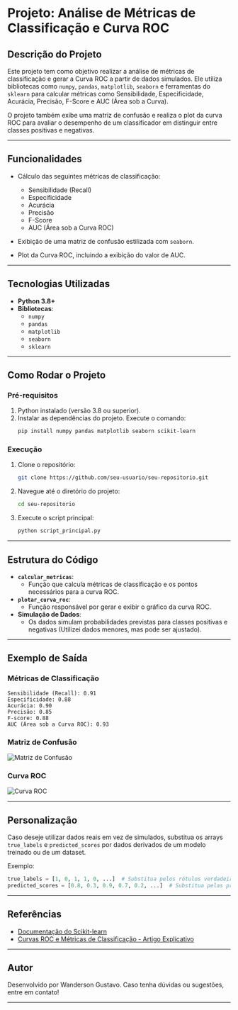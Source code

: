 # Projeto: Análise de Métricas de Classificação e Curva ROC

## Descrição do Projeto
Este projeto tem como objetivo realizar a análise de métricas de classificação e gerar a Curva ROC a partir de dados simulados. Ele utiliza bibliotecas como `numpy`, `pandas`, `matplotlib`, `seaborn` e ferramentas do `sklearn` para calcular métricas como Sensibilidade, Especificidade, Acurácia, Precisão, F-Score e AUC (Área sob a Curva).

O projeto também exibe uma matriz de confusão e realiza o plot da curva ROC para avaliar o desempenho de um classificador em distinguir entre classes positivas e negativas.

---

## Funcionalidades

- Cálculo das seguintes métricas de classificação:
  - Sensibilidade (Recall)
  - Especificidade
  - Acurácia
  - Precisão
  - F-Score
  - AUC (Área sob a Curva ROC)

- Exibição de uma matriz de confusão estilizada com `seaborn`.

- Plot da Curva ROC, incluindo a exibição do valor de AUC.

---

## Tecnologias Utilizadas

- **Python 3.8+**
- **Bibliotecas**:
  - `numpy`
  - `pandas`
  - `matplotlib`
  - `seaborn`
  - `sklearn`

---

## Como Rodar o Projeto

### Pré-requisitos

1. Python instalado (versão 3.8 ou superior).
2. Instalar as dependências do projeto. Execute o comando:
   ```bash
   pip install numpy pandas matplotlib seaborn scikit-learn
   ```

### Execução

1. Clone o repositório:
   ```bash
   git clone https://github.com/seu-usuario/seu-repositorio.git
   ```
2. Navegue até o diretório do projeto:
   ```bash
   cd seu-repositorio
   ```
3. Execute o script principal:
   ```bash
   python script_principal.py
   ```

---

## Estrutura do Código

- **`calcular_metricas`**:
  - Função que calcula métricas de classificação e os pontos necessários para a curva ROC.
- **`plotar_curva_roc`**:
  - Função responsável por gerar e exibir o gráfico da curva ROC.
- **Simulação de Dados**:
  - Os dados simulam probabilidades previstas para classes positivas e negativas (Utilizei dados menores, mas pode ser ajustado).

---

## Exemplo de Saída

### Métricas de Classificação
```plaintext
Sensibilidade (Recall): 0.91
Especificidade: 0.88
Acurácia: 0.90
Precisão: 0.85
F-score: 0.88
AUC (Área sob a Curva ROC): 0.93
```

### Matriz de Confusão

![Matriz de Confusão](#) <!-- Substitua com o caminho da imagem se salvar o gráfico como PNG -->

### Curva ROC

![Curva ROC](#) <!-- Substitua com o caminho da imagem se salvar o gráfico como PNG -->

---

## Personalização

Caso deseje utilizar dados reais em vez de simulados, substitua os arrays `true_labels` e `predicted_scores` por dados derivados de um modelo treinado ou de um dataset.

Exemplo:
```python
true_labels = [1, 0, 1, 1, 0, ...]  # Substitua pelos rótulos verdadeiros
predicted_scores = [0.8, 0.3, 0.9, 0.7, 0.2, ...]  # Substitua pelas probabilidades previstas
```

---

## Referências

- [Documentação do Scikit-learn](https://scikit-learn.org/stable/documentation.html)
- [Curvas ROC e Métricas de Classificação - Artigo Explicativo](https://en.wikipedia.org/wiki/Receiver_operating_characteristic)

---

## Autor

Desenvolvido por Wanderson Gustavo. Caso tenha dúvidas ou sugestões, entre em contato!

---

